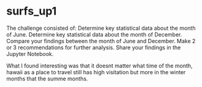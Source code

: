 # surfs_up1

The challenge consisted of:
Determine key statistical data about the month of June.
Determine key statistical data about the month of December.
Compare your findings between the month of June and December.
Make 2 or 3 recommendations for further analysis.
Share your findings in the Jupyter Notebook.

What I found interesting was that it doesnt matter what time of the month, hawaii as a place to travel still has high visitation but
more in the winter months that the summe months.


